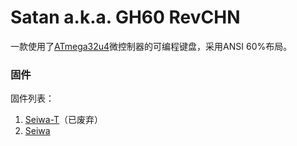 # Satan a.k.a. GH60 RevCHN

一款使用了[ATmega32u4](http://www.microchip.com/wwwproducts/en/ATmega32u4)微控制器的可编程键盘，采用ANSI 60%布局。

### 固件


固件列表：

1. [Seiwa-T](seiwa-tmk/README.md)（已废弃）
1. [Seiwa](seiwa-qmk/README.md)
